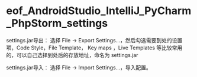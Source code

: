 # eof_AndroidStudio_IntelliJ_PyCharm_PhpStorm_settings

settings.jar导出：
选择 File -> Export Settings...，然后勾选需要到处的设置项，Code Style，File Template， Key maps ，Live Templates 等比较常用的，可以自己选择到处后的存放地址，命名为 settings.jar

settings.jar导入：
选择 File -> Import Settings...，导入配置。
